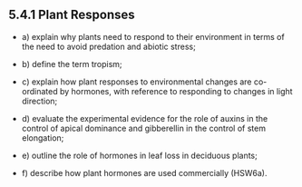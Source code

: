 5.4.1 Plant Responses
---

* a) explain why plants need to respond to their environment in terms of the need to avoid predation and abiotic stress;

* b) define the term tropism;

* c) explain how plant responses to environmental changes are co-ordinated by hormones, with reference to responding to changes in light direction;

* d) evaluate the experimental evidence for the role of auxins in the control of apical dominance and gibberellin in the control of stem elongation;

* e) outline the role of hormones in leaf loss in deciduous plants;

* f) describe how plant hormones are used commercially (HSW6a).
